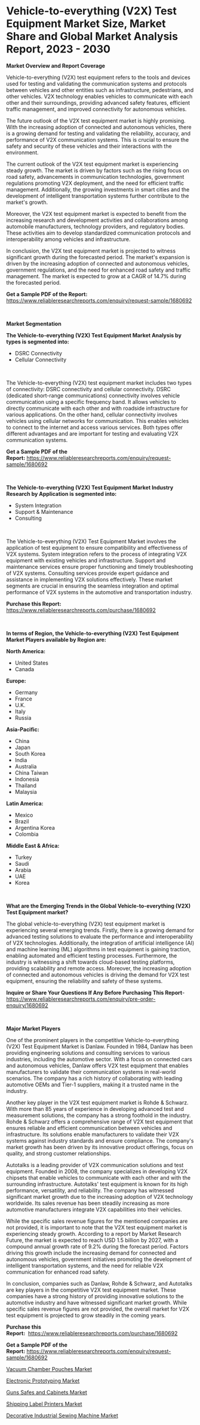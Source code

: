 <p><h1>Vehicle-to-everything (V2X) Test Equipment Market Size, Market Share and Global Market Analysis Report, 2023 - 2030</h1></p><p><strong>Market Overview and Report Coverage</strong></p>
<p><p>Vehicle-to-everything (V2X) test equipment refers to the tools and devices used for testing and validating the communication systems and protocols between vehicles and other entities such as infrastructure, pedestrians, and other vehicles. V2X technology enables vehicles to communicate with each other and their surroundings, providing advanced safety features, efficient traffic management, and improved connectivity for autonomous vehicles.</p><p>The future outlook of the V2X test equipment market is highly promising. With the increasing adoption of connected and autonomous vehicles, there is a growing demand for testing and validating the reliability, accuracy, and performance of V2X communication systems. This is crucial to ensure the safety and security of these vehicles and their interactions with the environment.</p><p>The current outlook of the V2X test equipment market is experiencing steady growth. The market is driven by factors such as the rising focus on road safety, advancements in communication technologies, government regulations promoting V2X deployment, and the need for efficient traffic management. Additionally, the growing investments in smart cities and the development of intelligent transportation systems further contribute to the market's growth.</p><p>Moreover, the V2X test equipment market is expected to benefit from the increasing research and development activities and collaborations among automobile manufacturers, technology providers, and regulatory bodies. These activities aim to develop standardized communication protocols and interoperability among vehicles and infrastructure.</p><p>In conclusion, the V2X test equipment market is projected to witness significant growth during the forecasted period. The market's expansion is driven by the increasing adoption of connected and autonomous vehicles, government regulations, and the need for enhanced road safety and traffic management. The market is expected to grow at a CAGR of 14.7% during the forecasted period.</p></p>
<p><strong>Get a Sample PDF of the Report:</strong> <a href="https://www.reliableresearchreports.com/enquiry/request-sample/1680692">https://www.reliableresearchreports.com/enquiry/request-sample/1680692</a></p>
<p>&nbsp;</p>
<p><strong>Market Segmentation</strong></p>
<p><strong>The Vehicle-to-everything (V2X) Test Equipment Market Analysis by types is segmented into:</strong></p>
<p><ul><li>DSRC Connectivity</li><li>Cellular Connectivity</li></ul></p>
<p>&nbsp;</p>
<p><p>The Vehicle-to-everything (V2X) test equipment market includes two types of connectivity: DSRC connectivity and cellular connectivity. DSRC (dedicated short-range communications) connectivity involves vehicle communication using a specific frequency band. It allows vehicles to directly communicate with each other and with roadside infrastructure for various applications. On the other hand, cellular connectivity involves vehicles using cellular networks for communication. This enables vehicles to connect to the internet and access various services. Both types offer different advantages and are important for testing and evaluating V2X communication systems.</p></p>
<p><strong>Get a Sample PDF of the Report:</strong>&nbsp;<a href="https://www.reliableresearchreports.com/enquiry/request-sample/1680692">https://www.reliableresearchreports.com/enquiry/request-sample/1680692</a></p>
<p>&nbsp;</p>
<p><strong>The Vehicle-to-everything (V2X) Test Equipment Market Industry Research by Application is segmented into:</strong></p>
<p><ul><li>System Integration</li><li>Support & Maintenance</li><li>Consulting</li></ul></p>
<p>&nbsp;</p>
<p><p>The Vehicle-to-everything (V2X) Test Equipment Market involves the application of test equipment to ensure compatibility and effectiveness of V2X systems. System integration refers to the process of integrating V2X equipment with existing vehicles and infrastructure. Support and maintenance services ensure proper functioning and timely troubleshooting of V2X systems. Consulting services provide expert guidance and assistance in implementing V2X solutions effectively. These market segments are crucial in ensuring the seamless integration and optimal performance of V2X systems in the automotive and transportation industry.</p></p>
<p><strong>Purchase this Report:</strong>&nbsp; <a href="https://www.reliableresearchreports.com/purchase/1680692">https://www.reliableresearchreports.com/purchase/1680692</a></p>
<p>&nbsp;</p>
<p><strong>In terms of Region, the Vehicle-to-everything (V2X) Test Equipment Market Players available by Region are:</strong></p>
<p>
    <p> <strong> North America: </strong>
        <ul>
            <li>United States</li>
            <li>Canada</li>
        </ul>
        </p> 
    <p> <strong> Europe: </strong>
        <ul>
            <li>Germany</li>
            <li>France</li>
            <li>U.K.</li>
            <li>Italy</li>
            <li>Russia</li>
        </ul>
        </p> 
    <p> <strong> Asia-Pacific: </strong>
        <ul>
            <li>China</li>
            <li>Japan</li>
            <li>South Korea</li>
            <li>India</li>
            <li>Australia</li>
            <li>China Taiwan</li>
            <li>Indonesia</li>
            <li>Thailand</li>
            <li>Malaysia</li>
        </ul>
        </p> 
    <p> <strong> Latin America: </strong>
        <ul>
            <li>Mexico</li>
            <li>Brazil</li>
            <li>Argentina Korea</li>
            <li>Colombia</li>
        </ul>
        </p> 
    <p> <strong> Middle East & Africa: </strong>
        <ul>
            <li>Turkey</li>
            <li>Saudi</li>
            <li>Arabia</li>
            <li>UAE</li>
            <li>Korea</li>
        </ul>
    </p>
    </p>
<p>&nbsp;</p>
<p><strong>What are the Emerging Trends in the Global Vehicle-to-everything (V2X) Test Equipment market?</strong></p>
<p><p>The global vehicle-to-everything (V2X) test equipment market is experiencing several emerging trends. Firstly, there is a growing demand for advanced testing solutions to evaluate the performance and interoperability of V2X technologies. Additionally, the integration of artificial intelligence (AI) and machine learning (ML) algorithms in test equipment is gaining traction, enabling automated and efficient testing processes. Furthermore, the industry is witnessing a shift towards cloud-based testing platforms, providing scalability and remote access. Moreover, the increasing adoption of connected and autonomous vehicles is driving the demand for V2X test equipment, ensuring the reliability and safety of these systems.</p></p>
<p><strong>Inquire or Share Your Questions If Any Before Purchasing This Report</strong>- <a href="https://www.reliableresearchreports.com/enquiry/pre-order-enquiry/1680692">https://www.reliableresearchreports.com/enquiry/pre-order-enquiry/1680692</a></p>
<p>&nbsp;</p>
<p><strong>Major Market Players</strong></p>
<p><p>One of the prominent players in the competitive Vehicle-to-everything (V2X) Test Equipment Market is Danlaw. Founded in 1984, Danlaw has been providing engineering solutions and consulting services to various industries, including the automotive sector. With a focus on connected cars and autonomous vehicles, Danlaw offers V2X test equipment that enables manufacturers to validate their communication systems in real-world scenarios. The company has a rich history of collaborating with leading automotive OEMs and Tier-1 suppliers, making it a trusted name in the industry. </p><p>Another key player in the V2X test equipment market is Rohde & Schwarz. With more than 85 years of experience in developing advanced test and measurement solutions, the company has a strong foothold in the industry. Rohde & Schwarz offers a comprehensive range of V2X test equipment that ensures reliable and efficient communication between vehicles and infrastructure. Its solutions enable manufacturers to validate their V2X systems against industry standards and ensure compliance. The company's market growth has been driven by its innovative product offerings, focus on quality, and strong customer relationships.</p><p>Autotalks is a leading provider of V2X communication solutions and test equipment. Founded in 2008, the company specializes in developing V2X chipsets that enable vehicles to communicate with each other and with the surrounding infrastructure. Autotalks' test equipment is known for its high performance, versatility, and reliability. The company has witnessed significant market growth due to the increasing adoption of V2X technology worldwide. Its sales revenue has been steadily increasing as more automotive manufacturers integrate V2X capabilities into their vehicles.</p><p>While the specific sales revenue figures for the mentioned companies are not provided, it is important to note that the V2X test equipment market is experiencing steady growth. According to a report by Market Research Future, the market is expected to reach USD 1.5 billion by 2027, with a compound annual growth rate of 9.2% during the forecast period. Factors driving this growth include the increasing demand for connected and autonomous vehicles, government initiatives promoting the development of intelligent transportation systems, and the need for reliable V2X communication for enhanced road safety.</p><p>In conclusion, companies such as Danlaw, Rohde & Schwarz, and Autotalks are key players in the competitive V2X test equipment market. These companies have a strong history of providing innovative solutions to the automotive industry and have witnessed significant market growth. While specific sales revenue figures are not provided, the overall market for V2X test equipment is projected to grow steadily in the coming years.</p></p>
<p><strong>Purchase this Report:</strong>&nbsp;&nbsp;<a href="https://www.reliableresearchreports.com/purchase/1680692">https://www.reliableresearchreports.com/purchase/1680692</a></p>
<p></p>
<p><strong>Get a Sample PDF of the Report:</strong>&nbsp;<a href="https://www.reliableresearchreports.com/enquiry/request-sample/1680692">https://www.reliableresearchreports.com/enquiry/request-sample/1680692</a></p>
<p><p><a href="https://medium.com/@chasegibson1901/vacuum-chamber-pouches-market-size-growth-forecast-2023-2030-47cc7ff1099c">Vacuum Chamber Pouches Market</a></p><p><a href="https://medium.com/@yuvrajsinghrp23/electronic-prototyping-market-size-growth-forecast-2023-2030-d8a5e94cbd8d">Electronic Prototyping Market</a></p><p><a href="https://www.linkedin.com/pulse/guns-safes-cabinets-market-research-report-unlocks-analysis-vptyc/">Guns Safes and Cabinets Market</a></p><p><a href="https://github.com/CliffMedina6/Market-Research-Report-List-1/blob/main/shipping-label-printers-market.md">Shipping Label Printers Market</a></p><p><a href="https://github.com/PeterParrish5/Market-Research-Report-List-1/blob/main/decorative-industrial-sewing-machine-market.md">Decorative Industrial Sewing Machine Market</a></p></p>